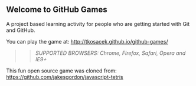 ## Welcome to GitHub Games

A project based learning activity for people who are getting started with Git and GitHub.

You can play the game at: http://tkosacek.github.io/github-games/

>> _*SUPPORTED BROWSERS*: Chrome, Firefox, Safari, Opera and IE9+_

This fun open source game was cloned from: https://github.com/jakesgordon/javascript-tetris
